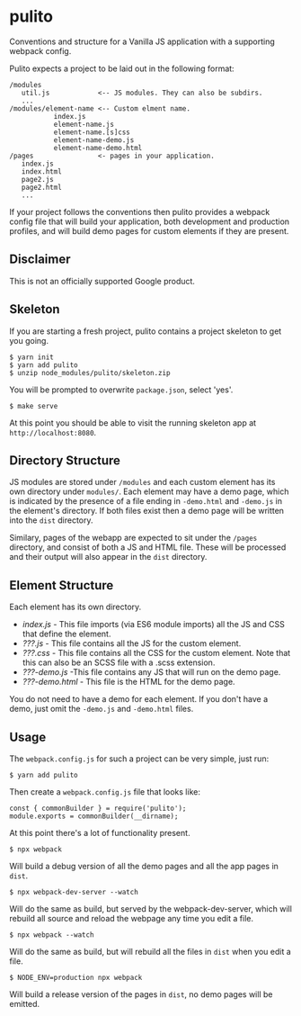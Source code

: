 # pulito

Conventions and structure for a Vanilla JS application with a supporting webpack config.

Pulito expects a project to be laid out in the following format:

    /modules
       util.js            <-- JS modules. They can also be subdirs.
       ...
    /modules/element-name <-- Custom elment name.
               index.js
               element-name.js
               element-name.[s]css
               element-name-demo.js
               element-name-demo.html
    /pages                <- pages in your application.
       index.js
       index.html
       page2.js
       page2.html
       ...

If your project follows the conventions then pulito provides a webpack config
file that will build your application, both development and production profiles,
and will build demo pages for custom elements if they are present.

Disclaimer
----------

This is not an officially supported Google product.

Skeleton
--------

If you are starting a fresh project, pulito contains a project skeleton
to get you going.

    $ yarn init
    $ yarn add pulito
    $ unzip node_modules/pulito/skeleton.zip

You will be prompted to overwrite `package.json`, select 'yes'.

    $ make serve

At this point you should be able to visit the running skeleton
app at `http://localhost:8080`.

Directory Structure
-------------------

JS modules are stored under `/modules` and each custom element has its own
directory under `modules/`. Each element may have a demo page, which is
indicated by the presence of a file ending in `-demo.html` and `-demo.js` in
the element's directory. If both files exist then a demo page will be written
into the `dist` directory.

Similary, pages of the webapp are expected to sit under the `/pages`
directory, and consist of both a JS and HTML file. These will be processed and
their output will also appear in the `dist` directory.

Element Structure
-----------------

Each element has its own directory.

* *index.js* - This file imports (via ES6 module imports) all the JS and CSS that define the element.
* *???.js* - This file contains all the JS for the custom element.
* *???.css* - This file contains all the CSS for the custom element. Note that this can also be an SCSS file with a .scss extension.
* *???-demo.js* -This file contains any JS that will run on the demo page.
* *???-demo.html* - This file is the HTML for the demo page.

You do not need to have a demo for each element. If you don't have
a demo, just omit the `-demo.js` and `-demo.html` files.

Usage
-----

The `webpack.config.js` for such a project can be very simple, just run:

    $ yarn add pulito

Then create a `webpack.config.js` file that looks like:

    const { commonBuilder } = require('pulito');
    module.exports = commonBuilder(__dirname);

At this point there's a lot of functionality present.

    $ npx webpack

Will build a debug version of all the demo pages and all the app pages
in `dist`.

    $ npx webpack-dev-server --watch

Will do the same as build, but served by the webpack-dev-server, which
will rebuild all source and reload the webpage any time you edit a file.

    $ npx webpack --watch

Will do the same as build, but will rebuild all the files in `dist`
when you edit a file.

    $ NODE_ENV=production npx webpack

Will build a release version of the pages in `dist`, no demo pages will be
emitted.
